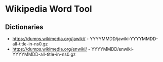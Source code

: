 # Wikipedia Word Tool

## Dictionaries

*   <https://dumps.wikimedia.org/jawiki/> - YYYYMMDD/jawiki-YYYYMMDD-all-title-in-ns0.gz
*   <https://dumps.wikimedia.org/enwiki/> - YYYYMMDD/enwiki-YYYYMMDD-all-title-in-ns0.gz
